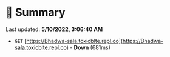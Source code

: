 # 📖 Summary
Last updated: **5/10/2022, 3:06:40 AM**

- `GET` [https://Bhadwa-sala.toxicblte.repl.co](https://Bhadwa-sala.toxicblte.repl.co) - **Down** (681ms)
